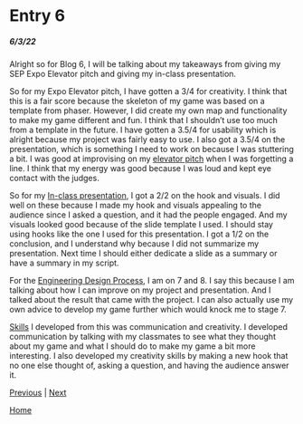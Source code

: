 # Entry 6
##### 6/3/22

Alright so for Blog 6, I will be talking about my takeaways from giving my SEP Expo Elevator pitch and giving my in-class presentation. 

So for my Expo Elevator pitch, I have gotten a 3/4 for creativity. I think that this is a fair score because the skeleton of my game was based on a template from phaser. However, I did create my own map and functionality to make my game different and fun. I think that I shouldn’t use too much from a template in the future. I have gotten a 3.5/4 for usability which is alright because my project was fairly easy to use. I also got a 3.5/4 on the presentation, which is something I need to work on because I was stuttering a bit. I was good at improvising on my [elevator pitch](https://docs.google.com/document/d/1omB2xLnXmOLe5X6pkbqtUQXCdxEmrjhpzNPAyekhReA/edit) when I was forgetting a line. I think that my energy was good because I was loud and kept eye contact with the judges.

So for my [In-class presentation](https://docs.google.com/presentation/d/1GEhPFFlKL_zbTAsp9ShE3a7bV6uX-AbAswB6oJ_igus/edit#slide=id.g12e499b969c_1_32347), I got a 2/2 on the hook and visuals. I did well on these because I made my hook and visuals appealing to the audience since I asked a question, and it had the people engaged. And my visuals looked good because of the slide template I used. I should stay using hooks like the one I used for this presentation. I got a 1/2 on the conclusion, and I understand why because I did not summarize my presentation. Next time I should either dedicate a slide as a summary or have a summary in my script. 

For the [Engineering Design Process](https://hstatsep.github.io/students/#edp), I am on 7 and 8. I say this because I am talking about how I can improve on my project and presentation. And I talked about the result that came with the project. I can also actually use my own advice to develop my game further which would knock me to stage 7.

[Skills](https://hstatsep.github.io/students/#skills) I developed from this was communication and creativity. I developed communication by talking with my classmates to see what they thought about my game and what I should do to make my game a bit more interesting. I also developed my creativity skills by making a new hook that no one else thought of, asking a question, and having the audience answer it.

[Previous](entry05.md) | [Next](entry07.md)

[Home](../README.md)
